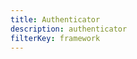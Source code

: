 ```yaml
---
title: Authenticator
description: authenticator
filterKey: framework
---
```


<inline-fragment framework="react" src="~/ui-legacy/auth/fragments/react/authenticator.md"></inline-fragment>
<inline-fragment framework="vue" src="~/ui-legacy/auth/fragments/vue/authenticator.md"></inline-fragment>
<inline-fragment framework="angular" src="~/ui-legacy/auth/fragments/angular/authenticator.md"></inline-fragment>